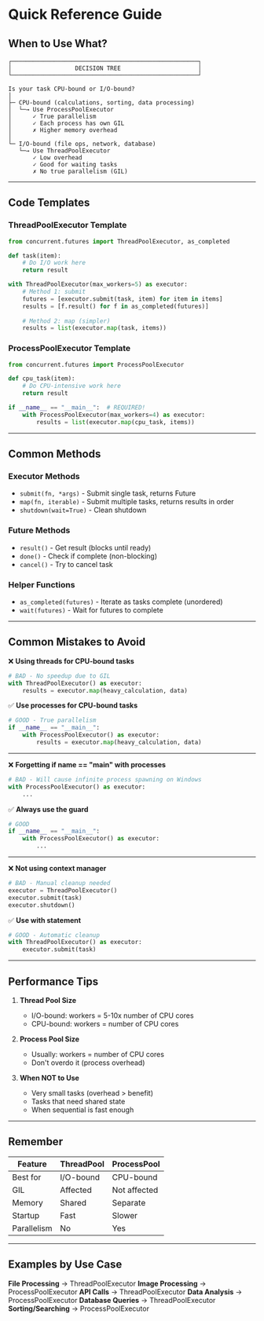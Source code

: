 # Quick Reference Guide

## When to Use What?

```
┌─────────────────────────────────────────────────────┐
│                  DECISION TREE                      │
└─────────────────────────────────────────────────────┘

Is your task CPU-bound or I/O-bound?
│
├─ CPU-bound (calculations, sorting, data processing)
│  └─→ Use ProcessPoolExecutor
│      ✓ True parallelism
│      ✓ Each process has own GIL
│      ✗ Higher memory overhead
│
└─ I/O-bound (file ops, network, database)
   └─→ Use ThreadPoolExecutor
       ✓ Low overhead
       ✓ Good for waiting tasks
       ✗ No true parallelism (GIL)
```

---

## Code Templates

### ThreadPoolExecutor Template

```python
from concurrent.futures import ThreadPoolExecutor, as_completed

def task(item):
    # Do I/O work here
    return result

with ThreadPoolExecutor(max_workers=5) as executor:
    # Method 1: submit
    futures = [executor.submit(task, item) for item in items]
    results = [f.result() for f in as_completed(futures)]
    
    # Method 2: map (simpler)
    results = list(executor.map(task, items))
```

### ProcessPoolExecutor Template

```python
from concurrent.futures import ProcessPoolExecutor

def cpu_task(item):
    # Do CPU-intensive work here
    return result

if __name__ == "__main__":  # REQUIRED!
    with ProcessPoolExecutor(max_workers=4) as executor:
        results = list(executor.map(cpu_task, items))
```

---

## Common Methods

### Executor Methods
- `submit(fn, *args)` - Submit single task, returns Future
- `map(fn, iterable)` - Submit multiple tasks, returns results in order
- `shutdown(wait=True)` - Clean shutdown

### Future Methods
- `result()` - Get result (blocks until ready)
- `done()` - Check if complete (non-blocking)
- `cancel()` - Try to cancel task

### Helper Functions
- `as_completed(futures)` - Iterate as tasks complete (unordered)
- `wait(futures)` - Wait for futures to complete

---

## Common Mistakes to Avoid

❌ **Using threads for CPU-bound tasks**
```python
# BAD - No speedup due to GIL
with ThreadPoolExecutor() as executor:
    results = executor.map(heavy_calculation, data)
```

✅ **Use processes for CPU-bound tasks**
```python
# GOOD - True parallelism
if __name__ == "__main__":
    with ProcessPoolExecutor() as executor:
        results = executor.map(heavy_calculation, data)
```

---

❌ **Forgetting if __name__ == "__main__" with processes**
```python
# BAD - Will cause infinite process spawning on Windows
with ProcessPoolExecutor() as executor:
    ...
```

✅ **Always use the guard**
```python
# GOOD
if __name__ == "__main__":
    with ProcessPoolExecutor() as executor:
        ...
```

---

❌ **Not using context manager**
```python
# BAD - Manual cleanup needed
executor = ThreadPoolExecutor()
executor.submit(task)
executor.shutdown()
```

✅ **Use with statement**
```python
# GOOD - Automatic cleanup
with ThreadPoolExecutor() as executor:
    executor.submit(task)
```

---

## Performance Tips

1. **Thread Pool Size**
   - I/O-bound: workers = 5-10x number of CPU cores
   - CPU-bound: workers = number of CPU cores

2. **Process Pool Size**
   - Usually: workers = number of CPU cores
   - Don't overdo it (process overhead)

3. **When NOT to Use**
   - Very small tasks (overhead > benefit)
   - Tasks that need shared state
   - When sequential is fast enough

---

## Remember

| Feature | ThreadPool | ProcessPool |
|---------|-----------|-------------|
| Best for | I/O-bound | CPU-bound |
| GIL | Affected | Not affected |
| Memory | Shared | Separate |
| Startup | Fast | Slower |
| Parallelism | No | Yes |

---

## Examples by Use Case

**File Processing** → ThreadPoolExecutor
**Image Processing** → ProcessPoolExecutor
**API Calls** → ThreadPoolExecutor
**Data Analysis** → ProcessPoolExecutor
**Database Queries** → ThreadPoolExecutor
**Sorting/Searching** → ProcessPoolExecutor
